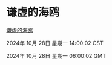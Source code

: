 # 谦虚的海鸥
[谦虚的海鸥](http://219.139.197.74:56308/qxdho/course/base/hotlink/index.php)

2024年 10月 28日 星期一 14:00:02 CST

2024年 10月 28日 星期一 06:00:02 GMT
